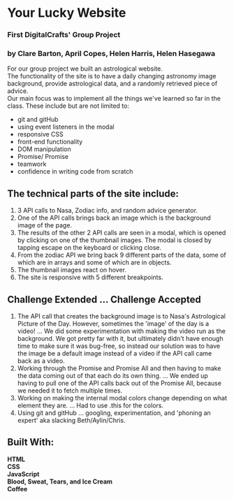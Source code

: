 <h1>Your Lucky Website </h1>
<h3>First DigitalCrafts' Group Project </h3>
<h3> by Clare Barton, April Copes, Helen Harris, Helen Hasegawa  </h3>

For our group project we built an astrological website.<br> The functionality of the site is to have a daily changing astronomy image background, provide astrological data, and a randomly retrieved piece of advice.<br> Our main focus was to implement all the things we've learned so far in the class. These include but are not limited to:
 - git and gitHub
 - using event listeners in the modal
 - responsive CSS
 - front-end functionality
 - DOM manipulation
 - Promise/ Promise
 - teamwork
 - confidence in writing code from scratch
 
 <h2>The technical parts of the site include:</h2>
 <ol><li>3 API calls to Nasa, Zodiac info, and random advice generator.</li>
 <li>One of the API calls brings back an image which is the background image of the page.</li>
 <li>The results of the other 2 API calls are seen in a modal, which is opened by clicking on one of the thumbnail images. The modal is closed by tapping escape on the keyboard or clicking close.</li>
 <li>From the zodiac API we bring back 9 different parts of the data, some of which are in arrays and some of which are in objects.</li>
 <li>The thumbnail images react on hover.</li>
 <li>The site is responsive with 5 different breakpoints.</li>
 </ol>
 
  
<h2>Challenge Extended ... Challenge Accepted</h2>
  <ol><li>The API call that creates the background image is to Nasa's Astrological Picture of the Day. However, sometimes the 'image' of the day is a video! ... We did some experimentation with making the video run as the background. We got pretty far with it, but ultimately didn't have enough time to make sure it was bug-free, so instead our solution was to have the image be a default image instead of a video if the API call came back as a video.</li>
  <li>Working through the Promise and Promise All and then having to make the data coming out of that each do its own thing. ... We ended up having to pull one of the API calls back out of the Promise All, because we needed it to fetch multiple times.</li>
 <li>Working on making the internal modal colors change depending on what element they are. ... Had to use .this for the colors. </li>
 <li>Using git and gitHub ... googling, experimentation, and 'phoning an expert' aka slacking Beth/Aylin/Chris.
  </ol>
 

<h2> Built With: </h2>
<strong>HTML</strong><br>
<strong>CSS</strong><br>
<strong>JavaScript</strong><br>
<strong>Blood, Sweat, Tears, and Ice Cream</strong> <br>
<strong>Coffee</strong> <br>
